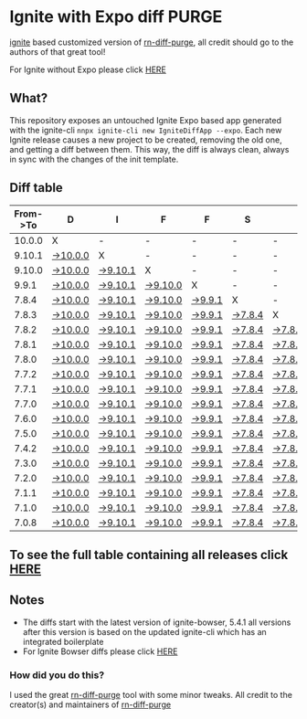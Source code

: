 # Ignite with Expo diff PURGE

[ignite](https://github.com/infinitered/ignite) based customized version of [rn-diff-purge](https://github.com/react-native-community/rn-diff-purge/), all credit should go to the authors of that great tool!

For Ignite without Expo please click [HERE](https://github.com/nirre7/ignite-diff-purge)

## What?

This repository exposes an untouched Ignite Expo based app generated with the ignite-cli
`nnpx ignite-cli new IgniteDiffApp --expo`. Each new Ignite release causes a new project to be created, removing the old one, and getting a diff between them. This way, the diff is always clean, always in sync with the changes of the init template.

## Diff table

| From->To | D                                                                                                   | I                                                                                                   | F                                                                                                  | F                                                                                                | S                                                                                                |                                                                                                  | =                                                                                                | =                                                                                                |                                                                                                  | F                                                                                                | U                                                                                                | N                                                                                                |                                                                                                  |                                                                                                  |                                                                                                  |                                                                                                  |                                                                                                  |                                                                                                  |                                                                                                  |     |
| -------- | --------------------------------------------------------------------------------------------------- | --------------------------------------------------------------------------------------------------- | -------------------------------------------------------------------------------------------------- | ------------------------------------------------------------------------------------------------ | ------------------------------------------------------------------------------------------------ | ------------------------------------------------------------------------------------------------ | ------------------------------------------------------------------------------------------------ | ------------------------------------------------------------------------------------------------ | ------------------------------------------------------------------------------------------------ | ------------------------------------------------------------------------------------------------ | ------------------------------------------------------------------------------------------------ | ------------------------------------------------------------------------------------------------ | ------------------------------------------------------------------------------------------------ | ------------------------------------------------------------------------------------------------ | ------------------------------------------------------------------------------------------------ | ------------------------------------------------------------------------------------------------ | ------------------------------------------------------------------------------------------------ | ------------------------------------------------------------------------------------------------ | ------------------------------------------------------------------------------------------------ | --- |
| 10.0.0   | X                                                                                                   | -                                                                                                   | -                                                                                                  | -                                                                                                | -                                                                                                | -                                                                                                | -                                                                                                | -                                                                                                | -                                                                                                | -                                                                                                | -                                                                                                | -                                                                                                | -                                                                                                | -                                                                                                | -                                                                                                | -                                                                                                | -                                                                                                | -                                                                                                | -                                                                                                | -   |
| 9.10.1   | [->10.0.0](https://github.com/nirre7/ignite-expo-diff-purge/compare/release/9.10.1..release/10.0.0) | X                                                                                                   | -                                                                                                  | -                                                                                                | -                                                                                                | -                                                                                                | -                                                                                                | -                                                                                                | -                                                                                                | -                                                                                                | -                                                                                                | -                                                                                                | -                                                                                                | -                                                                                                | -                                                                                                | -                                                                                                | -                                                                                                | -                                                                                                | -                                                                                                | -   |
| 9.10.0   | [->10.0.0](https://github.com/nirre7/ignite-expo-diff-purge/compare/release/9.10.0..release/10.0.0) | [->9.10.1](https://github.com/nirre7/ignite-expo-diff-purge/compare/release/9.10.0..release/9.10.1) | X                                                                                                  | -                                                                                                | -                                                                                                | -                                                                                                | -                                                                                                | -                                                                                                | -                                                                                                | -                                                                                                | -                                                                                                | -                                                                                                | -                                                                                                | -                                                                                                | -                                                                                                | -                                                                                                | -                                                                                                | -                                                                                                | -                                                                                                | -   |
| 9.9.1    | [->10.0.0](https://github.com/nirre7/ignite-expo-diff-purge/compare/release/9.9.1..release/10.0.0)  | [->9.10.1](https://github.com/nirre7/ignite-expo-diff-purge/compare/release/9.9.1..release/9.10.1)  | [->9.10.0](https://github.com/nirre7/ignite-expo-diff-purge/compare/release/9.9.1..release/9.10.0) | X                                                                                                | -                                                                                                | -                                                                                                | -                                                                                                | -                                                                                                | -                                                                                                | -                                                                                                | -                                                                                                | -                                                                                                | -                                                                                                | -                                                                                                | -                                                                                                | -                                                                                                | -                                                                                                | -                                                                                                | -                                                                                                | -   |
| 7.8.4    | [->10.0.0](https://github.com/nirre7/ignite-expo-diff-purge/compare/release/7.8.4..release/10.0.0)  | [->9.10.1](https://github.com/nirre7/ignite-expo-diff-purge/compare/release/7.8.4..release/9.10.1)  | [->9.10.0](https://github.com/nirre7/ignite-expo-diff-purge/compare/release/7.8.4..release/9.10.0) | [->9.9.1](https://github.com/nirre7/ignite-expo-diff-purge/compare/release/7.8.4..release/9.9.1) | X                                                                                                | -                                                                                                | -                                                                                                | -                                                                                                | -                                                                                                | -                                                                                                | -                                                                                                | -                                                                                                | -                                                                                                | -                                                                                                | -                                                                                                | -                                                                                                | -                                                                                                | -                                                                                                | -                                                                                                | -   |
| 7.8.3    | [->10.0.0](https://github.com/nirre7/ignite-expo-diff-purge/compare/release/7.8.3..release/10.0.0)  | [->9.10.1](https://github.com/nirre7/ignite-expo-diff-purge/compare/release/7.8.3..release/9.10.1)  | [->9.10.0](https://github.com/nirre7/ignite-expo-diff-purge/compare/release/7.8.3..release/9.10.0) | [->9.9.1](https://github.com/nirre7/ignite-expo-diff-purge/compare/release/7.8.3..release/9.9.1) | [->7.8.4](https://github.com/nirre7/ignite-expo-diff-purge/compare/release/7.8.3..release/7.8.4) | X                                                                                                | -                                                                                                | -                                                                                                | -                                                                                                | -                                                                                                | -                                                                                                | -                                                                                                | -                                                                                                | -                                                                                                | -                                                                                                | -                                                                                                | -                                                                                                | -                                                                                                | -                                                                                                | -   |
| 7.8.2    | [->10.0.0](https://github.com/nirre7/ignite-expo-diff-purge/compare/release/7.8.2..release/10.0.0)  | [->9.10.1](https://github.com/nirre7/ignite-expo-diff-purge/compare/release/7.8.2..release/9.10.1)  | [->9.10.0](https://github.com/nirre7/ignite-expo-diff-purge/compare/release/7.8.2..release/9.10.0) | [->9.9.1](https://github.com/nirre7/ignite-expo-diff-purge/compare/release/7.8.2..release/9.9.1) | [->7.8.4](https://github.com/nirre7/ignite-expo-diff-purge/compare/release/7.8.2..release/7.8.4) | [->7.8.3](https://github.com/nirre7/ignite-expo-diff-purge/compare/release/7.8.2..release/7.8.3) | X                                                                                                | -                                                                                                | -                                                                                                | -                                                                                                | -                                                                                                | -                                                                                                | -                                                                                                | -                                                                                                | -                                                                                                | -                                                                                                | -                                                                                                | -                                                                                                | -                                                                                                | -   |
| 7.8.1    | [->10.0.0](https://github.com/nirre7/ignite-expo-diff-purge/compare/release/7.8.1..release/10.0.0)  | [->9.10.1](https://github.com/nirre7/ignite-expo-diff-purge/compare/release/7.8.1..release/9.10.1)  | [->9.10.0](https://github.com/nirre7/ignite-expo-diff-purge/compare/release/7.8.1..release/9.10.0) | [->9.9.1](https://github.com/nirre7/ignite-expo-diff-purge/compare/release/7.8.1..release/9.9.1) | [->7.8.4](https://github.com/nirre7/ignite-expo-diff-purge/compare/release/7.8.1..release/7.8.4) | [->7.8.3](https://github.com/nirre7/ignite-expo-diff-purge/compare/release/7.8.1..release/7.8.3) | [->7.8.2](https://github.com/nirre7/ignite-expo-diff-purge/compare/release/7.8.1..release/7.8.2) | X                                                                                                | -                                                                                                | -                                                                                                | -                                                                                                | -                                                                                                | -                                                                                                | -                                                                                                | -                                                                                                | -                                                                                                | -                                                                                                | -                                                                                                | -                                                                                                | -   |
| 7.8.0    | [->10.0.0](https://github.com/nirre7/ignite-expo-diff-purge/compare/release/7.8.0..release/10.0.0)  | [->9.10.1](https://github.com/nirre7/ignite-expo-diff-purge/compare/release/7.8.0..release/9.10.1)  | [->9.10.0](https://github.com/nirre7/ignite-expo-diff-purge/compare/release/7.8.0..release/9.10.0) | [->9.9.1](https://github.com/nirre7/ignite-expo-diff-purge/compare/release/7.8.0..release/9.9.1) | [->7.8.4](https://github.com/nirre7/ignite-expo-diff-purge/compare/release/7.8.0..release/7.8.4) | [->7.8.3](https://github.com/nirre7/ignite-expo-diff-purge/compare/release/7.8.0..release/7.8.3) | [->7.8.2](https://github.com/nirre7/ignite-expo-diff-purge/compare/release/7.8.0..release/7.8.2) | [->7.8.1](https://github.com/nirre7/ignite-expo-diff-purge/compare/release/7.8.0..release/7.8.1) | X                                                                                                | -                                                                                                | -                                                                                                | -                                                                                                | -                                                                                                | -                                                                                                | -                                                                                                | -                                                                                                | -                                                                                                | -                                                                                                | -                                                                                                | -   |
| 7.7.2    | [->10.0.0](https://github.com/nirre7/ignite-expo-diff-purge/compare/release/7.7.2..release/10.0.0)  | [->9.10.1](https://github.com/nirre7/ignite-expo-diff-purge/compare/release/7.7.2..release/9.10.1)  | [->9.10.0](https://github.com/nirre7/ignite-expo-diff-purge/compare/release/7.7.2..release/9.10.0) | [->9.9.1](https://github.com/nirre7/ignite-expo-diff-purge/compare/release/7.7.2..release/9.9.1) | [->7.8.4](https://github.com/nirre7/ignite-expo-diff-purge/compare/release/7.7.2..release/7.8.4) | [->7.8.3](https://github.com/nirre7/ignite-expo-diff-purge/compare/release/7.7.2..release/7.8.3) | [->7.8.2](https://github.com/nirre7/ignite-expo-diff-purge/compare/release/7.7.2..release/7.8.2) | [->7.8.1](https://github.com/nirre7/ignite-expo-diff-purge/compare/release/7.7.2..release/7.8.1) | [->7.8.0](https://github.com/nirre7/ignite-expo-diff-purge/compare/release/7.7.2..release/7.8.0) | X                                                                                                | -                                                                                                | -                                                                                                | -                                                                                                | -                                                                                                | -                                                                                                | -                                                                                                | -                                                                                                | -                                                                                                | -                                                                                                | -   |
| 7.7.1    | [->10.0.0](https://github.com/nirre7/ignite-expo-diff-purge/compare/release/7.7.1..release/10.0.0)  | [->9.10.1](https://github.com/nirre7/ignite-expo-diff-purge/compare/release/7.7.1..release/9.10.1)  | [->9.10.0](https://github.com/nirre7/ignite-expo-diff-purge/compare/release/7.7.1..release/9.10.0) | [->9.9.1](https://github.com/nirre7/ignite-expo-diff-purge/compare/release/7.7.1..release/9.9.1) | [->7.8.4](https://github.com/nirre7/ignite-expo-diff-purge/compare/release/7.7.1..release/7.8.4) | [->7.8.3](https://github.com/nirre7/ignite-expo-diff-purge/compare/release/7.7.1..release/7.8.3) | [->7.8.2](https://github.com/nirre7/ignite-expo-diff-purge/compare/release/7.7.1..release/7.8.2) | [->7.8.1](https://github.com/nirre7/ignite-expo-diff-purge/compare/release/7.7.1..release/7.8.1) | [->7.8.0](https://github.com/nirre7/ignite-expo-diff-purge/compare/release/7.7.1..release/7.8.0) | [->7.7.2](https://github.com/nirre7/ignite-expo-diff-purge/compare/release/7.7.1..release/7.7.2) | X                                                                                                | -                                                                                                | -                                                                                                | -                                                                                                | -                                                                                                | -                                                                                                | -                                                                                                | -                                                                                                | -                                                                                                | -   |
| 7.7.0    | [->10.0.0](https://github.com/nirre7/ignite-expo-diff-purge/compare/release/7.7.0..release/10.0.0)  | [->9.10.1](https://github.com/nirre7/ignite-expo-diff-purge/compare/release/7.7.0..release/9.10.1)  | [->9.10.0](https://github.com/nirre7/ignite-expo-diff-purge/compare/release/7.7.0..release/9.10.0) | [->9.9.1](https://github.com/nirre7/ignite-expo-diff-purge/compare/release/7.7.0..release/9.9.1) | [->7.8.4](https://github.com/nirre7/ignite-expo-diff-purge/compare/release/7.7.0..release/7.8.4) | [->7.8.3](https://github.com/nirre7/ignite-expo-diff-purge/compare/release/7.7.0..release/7.8.3) | [->7.8.2](https://github.com/nirre7/ignite-expo-diff-purge/compare/release/7.7.0..release/7.8.2) | [->7.8.1](https://github.com/nirre7/ignite-expo-diff-purge/compare/release/7.7.0..release/7.8.1) | [->7.8.0](https://github.com/nirre7/ignite-expo-diff-purge/compare/release/7.7.0..release/7.8.0) | [->7.7.2](https://github.com/nirre7/ignite-expo-diff-purge/compare/release/7.7.0..release/7.7.2) | [->7.7.1](https://github.com/nirre7/ignite-expo-diff-purge/compare/release/7.7.0..release/7.7.1) | X                                                                                                | -                                                                                                | -                                                                                                | -                                                                                                | -                                                                                                | -                                                                                                | -                                                                                                | -                                                                                                | -   |
| 7.6.0    | [->10.0.0](https://github.com/nirre7/ignite-expo-diff-purge/compare/release/7.6.0..release/10.0.0)  | [->9.10.1](https://github.com/nirre7/ignite-expo-diff-purge/compare/release/7.6.0..release/9.10.1)  | [->9.10.0](https://github.com/nirre7/ignite-expo-diff-purge/compare/release/7.6.0..release/9.10.0) | [->9.9.1](https://github.com/nirre7/ignite-expo-diff-purge/compare/release/7.6.0..release/9.9.1) | [->7.8.4](https://github.com/nirre7/ignite-expo-diff-purge/compare/release/7.6.0..release/7.8.4) | [->7.8.3](https://github.com/nirre7/ignite-expo-diff-purge/compare/release/7.6.0..release/7.8.3) | [->7.8.2](https://github.com/nirre7/ignite-expo-diff-purge/compare/release/7.6.0..release/7.8.2) | [->7.8.1](https://github.com/nirre7/ignite-expo-diff-purge/compare/release/7.6.0..release/7.8.1) | [->7.8.0](https://github.com/nirre7/ignite-expo-diff-purge/compare/release/7.6.0..release/7.8.0) | [->7.7.2](https://github.com/nirre7/ignite-expo-diff-purge/compare/release/7.6.0..release/7.7.2) | [->7.7.1](https://github.com/nirre7/ignite-expo-diff-purge/compare/release/7.6.0..release/7.7.1) | [->7.7.0](https://github.com/nirre7/ignite-expo-diff-purge/compare/release/7.6.0..release/7.7.0) | X                                                                                                | -                                                                                                | -                                                                                                | -                                                                                                | -                                                                                                | -                                                                                                | -                                                                                                | -   |
| 7.5.0    | [->10.0.0](https://github.com/nirre7/ignite-expo-diff-purge/compare/release/7.5.0..release/10.0.0)  | [->9.10.1](https://github.com/nirre7/ignite-expo-diff-purge/compare/release/7.5.0..release/9.10.1)  | [->9.10.0](https://github.com/nirre7/ignite-expo-diff-purge/compare/release/7.5.0..release/9.10.0) | [->9.9.1](https://github.com/nirre7/ignite-expo-diff-purge/compare/release/7.5.0..release/9.9.1) | [->7.8.4](https://github.com/nirre7/ignite-expo-diff-purge/compare/release/7.5.0..release/7.8.4) | [->7.8.3](https://github.com/nirre7/ignite-expo-diff-purge/compare/release/7.5.0..release/7.8.3) | [->7.8.2](https://github.com/nirre7/ignite-expo-diff-purge/compare/release/7.5.0..release/7.8.2) | [->7.8.1](https://github.com/nirre7/ignite-expo-diff-purge/compare/release/7.5.0..release/7.8.1) | [->7.8.0](https://github.com/nirre7/ignite-expo-diff-purge/compare/release/7.5.0..release/7.8.0) | [->7.7.2](https://github.com/nirre7/ignite-expo-diff-purge/compare/release/7.5.0..release/7.7.2) | [->7.7.1](https://github.com/nirre7/ignite-expo-diff-purge/compare/release/7.5.0..release/7.7.1) | [->7.7.0](https://github.com/nirre7/ignite-expo-diff-purge/compare/release/7.5.0..release/7.7.0) | [->7.6.0](https://github.com/nirre7/ignite-expo-diff-purge/compare/release/7.5.0..release/7.6.0) | X                                                                                                | -                                                                                                | -                                                                                                | -                                                                                                | -                                                                                                | -                                                                                                | -   |
| 7.4.2    | [->10.0.0](https://github.com/nirre7/ignite-expo-diff-purge/compare/release/7.4.2..release/10.0.0)  | [->9.10.1](https://github.com/nirre7/ignite-expo-diff-purge/compare/release/7.4.2..release/9.10.1)  | [->9.10.0](https://github.com/nirre7/ignite-expo-diff-purge/compare/release/7.4.2..release/9.10.0) | [->9.9.1](https://github.com/nirre7/ignite-expo-diff-purge/compare/release/7.4.2..release/9.9.1) | [->7.8.4](https://github.com/nirre7/ignite-expo-diff-purge/compare/release/7.4.2..release/7.8.4) | [->7.8.3](https://github.com/nirre7/ignite-expo-diff-purge/compare/release/7.4.2..release/7.8.3) | [->7.8.2](https://github.com/nirre7/ignite-expo-diff-purge/compare/release/7.4.2..release/7.8.2) | [->7.8.1](https://github.com/nirre7/ignite-expo-diff-purge/compare/release/7.4.2..release/7.8.1) | [->7.8.0](https://github.com/nirre7/ignite-expo-diff-purge/compare/release/7.4.2..release/7.8.0) | [->7.7.2](https://github.com/nirre7/ignite-expo-diff-purge/compare/release/7.4.2..release/7.7.2) | [->7.7.1](https://github.com/nirre7/ignite-expo-diff-purge/compare/release/7.4.2..release/7.7.1) | [->7.7.0](https://github.com/nirre7/ignite-expo-diff-purge/compare/release/7.4.2..release/7.7.0) | [->7.6.0](https://github.com/nirre7/ignite-expo-diff-purge/compare/release/7.4.2..release/7.6.0) | [->7.5.0](https://github.com/nirre7/ignite-expo-diff-purge/compare/release/7.4.2..release/7.5.0) | X                                                                                                | -                                                                                                | -                                                                                                | -                                                                                                | -                                                                                                | -   |
| 7.3.0    | [->10.0.0](https://github.com/nirre7/ignite-expo-diff-purge/compare/release/7.3.0..release/10.0.0)  | [->9.10.1](https://github.com/nirre7/ignite-expo-diff-purge/compare/release/7.3.0..release/9.10.1)  | [->9.10.0](https://github.com/nirre7/ignite-expo-diff-purge/compare/release/7.3.0..release/9.10.0) | [->9.9.1](https://github.com/nirre7/ignite-expo-diff-purge/compare/release/7.3.0..release/9.9.1) | [->7.8.4](https://github.com/nirre7/ignite-expo-diff-purge/compare/release/7.3.0..release/7.8.4) | [->7.8.3](https://github.com/nirre7/ignite-expo-diff-purge/compare/release/7.3.0..release/7.8.3) | [->7.8.2](https://github.com/nirre7/ignite-expo-diff-purge/compare/release/7.3.0..release/7.8.2) | [->7.8.1](https://github.com/nirre7/ignite-expo-diff-purge/compare/release/7.3.0..release/7.8.1) | [->7.8.0](https://github.com/nirre7/ignite-expo-diff-purge/compare/release/7.3.0..release/7.8.0) | [->7.7.2](https://github.com/nirre7/ignite-expo-diff-purge/compare/release/7.3.0..release/7.7.2) | [->7.7.1](https://github.com/nirre7/ignite-expo-diff-purge/compare/release/7.3.0..release/7.7.1) | [->7.7.0](https://github.com/nirre7/ignite-expo-diff-purge/compare/release/7.3.0..release/7.7.0) | [->7.6.0](https://github.com/nirre7/ignite-expo-diff-purge/compare/release/7.3.0..release/7.6.0) | [->7.5.0](https://github.com/nirre7/ignite-expo-diff-purge/compare/release/7.3.0..release/7.5.0) | [->7.4.2](https://github.com/nirre7/ignite-expo-diff-purge/compare/release/7.3.0..release/7.4.2) | X                                                                                                | -                                                                                                | -                                                                                                | -                                                                                                | -   |
| 7.2.0    | [->10.0.0](https://github.com/nirre7/ignite-expo-diff-purge/compare/release/7.2.0..release/10.0.0)  | [->9.10.1](https://github.com/nirre7/ignite-expo-diff-purge/compare/release/7.2.0..release/9.10.1)  | [->9.10.0](https://github.com/nirre7/ignite-expo-diff-purge/compare/release/7.2.0..release/9.10.0) | [->9.9.1](https://github.com/nirre7/ignite-expo-diff-purge/compare/release/7.2.0..release/9.9.1) | [->7.8.4](https://github.com/nirre7/ignite-expo-diff-purge/compare/release/7.2.0..release/7.8.4) | [->7.8.3](https://github.com/nirre7/ignite-expo-diff-purge/compare/release/7.2.0..release/7.8.3) | [->7.8.2](https://github.com/nirre7/ignite-expo-diff-purge/compare/release/7.2.0..release/7.8.2) | [->7.8.1](https://github.com/nirre7/ignite-expo-diff-purge/compare/release/7.2.0..release/7.8.1) | [->7.8.0](https://github.com/nirre7/ignite-expo-diff-purge/compare/release/7.2.0..release/7.8.0) | [->7.7.2](https://github.com/nirre7/ignite-expo-diff-purge/compare/release/7.2.0..release/7.7.2) | [->7.7.1](https://github.com/nirre7/ignite-expo-diff-purge/compare/release/7.2.0..release/7.7.1) | [->7.7.0](https://github.com/nirre7/ignite-expo-diff-purge/compare/release/7.2.0..release/7.7.0) | [->7.6.0](https://github.com/nirre7/ignite-expo-diff-purge/compare/release/7.2.0..release/7.6.0) | [->7.5.0](https://github.com/nirre7/ignite-expo-diff-purge/compare/release/7.2.0..release/7.5.0) | [->7.4.2](https://github.com/nirre7/ignite-expo-diff-purge/compare/release/7.2.0..release/7.4.2) | [->7.3.0](https://github.com/nirre7/ignite-expo-diff-purge/compare/release/7.2.0..release/7.3.0) | X                                                                                                | -                                                                                                | -                                                                                                | -   |
| 7.1.1    | [->10.0.0](https://github.com/nirre7/ignite-expo-diff-purge/compare/release/7.1.1..release/10.0.0)  | [->9.10.1](https://github.com/nirre7/ignite-expo-diff-purge/compare/release/7.1.1..release/9.10.1)  | [->9.10.0](https://github.com/nirre7/ignite-expo-diff-purge/compare/release/7.1.1..release/9.10.0) | [->9.9.1](https://github.com/nirre7/ignite-expo-diff-purge/compare/release/7.1.1..release/9.9.1) | [->7.8.4](https://github.com/nirre7/ignite-expo-diff-purge/compare/release/7.1.1..release/7.8.4) | [->7.8.3](https://github.com/nirre7/ignite-expo-diff-purge/compare/release/7.1.1..release/7.8.3) | [->7.8.2](https://github.com/nirre7/ignite-expo-diff-purge/compare/release/7.1.1..release/7.8.2) | [->7.8.1](https://github.com/nirre7/ignite-expo-diff-purge/compare/release/7.1.1..release/7.8.1) | [->7.8.0](https://github.com/nirre7/ignite-expo-diff-purge/compare/release/7.1.1..release/7.8.0) | [->7.7.2](https://github.com/nirre7/ignite-expo-diff-purge/compare/release/7.1.1..release/7.7.2) | [->7.7.1](https://github.com/nirre7/ignite-expo-diff-purge/compare/release/7.1.1..release/7.7.1) | [->7.7.0](https://github.com/nirre7/ignite-expo-diff-purge/compare/release/7.1.1..release/7.7.0) | [->7.6.0](https://github.com/nirre7/ignite-expo-diff-purge/compare/release/7.1.1..release/7.6.0) | [->7.5.0](https://github.com/nirre7/ignite-expo-diff-purge/compare/release/7.1.1..release/7.5.0) | [->7.4.2](https://github.com/nirre7/ignite-expo-diff-purge/compare/release/7.1.1..release/7.4.2) | [->7.3.0](https://github.com/nirre7/ignite-expo-diff-purge/compare/release/7.1.1..release/7.3.0) | [->7.2.0](https://github.com/nirre7/ignite-expo-diff-purge/compare/release/7.1.1..release/7.2.0) | X                                                                                                | -                                                                                                | -   |
| 7.1.0    | [->10.0.0](https://github.com/nirre7/ignite-expo-diff-purge/compare/release/7.1.0..release/10.0.0)  | [->9.10.1](https://github.com/nirre7/ignite-expo-diff-purge/compare/release/7.1.0..release/9.10.1)  | [->9.10.0](https://github.com/nirre7/ignite-expo-diff-purge/compare/release/7.1.0..release/9.10.0) | [->9.9.1](https://github.com/nirre7/ignite-expo-diff-purge/compare/release/7.1.0..release/9.9.1) | [->7.8.4](https://github.com/nirre7/ignite-expo-diff-purge/compare/release/7.1.0..release/7.8.4) | [->7.8.3](https://github.com/nirre7/ignite-expo-diff-purge/compare/release/7.1.0..release/7.8.3) | [->7.8.2](https://github.com/nirre7/ignite-expo-diff-purge/compare/release/7.1.0..release/7.8.2) | [->7.8.1](https://github.com/nirre7/ignite-expo-diff-purge/compare/release/7.1.0..release/7.8.1) | [->7.8.0](https://github.com/nirre7/ignite-expo-diff-purge/compare/release/7.1.0..release/7.8.0) | [->7.7.2](https://github.com/nirre7/ignite-expo-diff-purge/compare/release/7.1.0..release/7.7.2) | [->7.7.1](https://github.com/nirre7/ignite-expo-diff-purge/compare/release/7.1.0..release/7.7.1) | [->7.7.0](https://github.com/nirre7/ignite-expo-diff-purge/compare/release/7.1.0..release/7.7.0) | [->7.6.0](https://github.com/nirre7/ignite-expo-diff-purge/compare/release/7.1.0..release/7.6.0) | [->7.5.0](https://github.com/nirre7/ignite-expo-diff-purge/compare/release/7.1.0..release/7.5.0) | [->7.4.2](https://github.com/nirre7/ignite-expo-diff-purge/compare/release/7.1.0..release/7.4.2) | [->7.3.0](https://github.com/nirre7/ignite-expo-diff-purge/compare/release/7.1.0..release/7.3.0) | [->7.2.0](https://github.com/nirre7/ignite-expo-diff-purge/compare/release/7.1.0..release/7.2.0) | [->7.1.1](https://github.com/nirre7/ignite-expo-diff-purge/compare/release/7.1.0..release/7.1.1) | X                                                                                                | -   |
| 7.0.8    | [->10.0.0](https://github.com/nirre7/ignite-expo-diff-purge/compare/release/7.0.8..release/10.0.0)  | [->9.10.1](https://github.com/nirre7/ignite-expo-diff-purge/compare/release/7.0.8..release/9.10.1)  | [->9.10.0](https://github.com/nirre7/ignite-expo-diff-purge/compare/release/7.0.8..release/9.10.0) | [->9.9.1](https://github.com/nirre7/ignite-expo-diff-purge/compare/release/7.0.8..release/9.9.1) | [->7.8.4](https://github.com/nirre7/ignite-expo-diff-purge/compare/release/7.0.8..release/7.8.4) | [->7.8.3](https://github.com/nirre7/ignite-expo-diff-purge/compare/release/7.0.8..release/7.8.3) | [->7.8.2](https://github.com/nirre7/ignite-expo-diff-purge/compare/release/7.0.8..release/7.8.2) | [->7.8.1](https://github.com/nirre7/ignite-expo-diff-purge/compare/release/7.0.8..release/7.8.1) | [->7.8.0](https://github.com/nirre7/ignite-expo-diff-purge/compare/release/7.0.8..release/7.8.0) | [->7.7.2](https://github.com/nirre7/ignite-expo-diff-purge/compare/release/7.0.8..release/7.7.2) | [->7.7.1](https://github.com/nirre7/ignite-expo-diff-purge/compare/release/7.0.8..release/7.7.1) | [->7.7.0](https://github.com/nirre7/ignite-expo-diff-purge/compare/release/7.0.8..release/7.7.0) | [->7.6.0](https://github.com/nirre7/ignite-expo-diff-purge/compare/release/7.0.8..release/7.6.0) | [->7.5.0](https://github.com/nirre7/ignite-expo-diff-purge/compare/release/7.0.8..release/7.5.0) | [->7.4.2](https://github.com/nirre7/ignite-expo-diff-purge/compare/release/7.0.8..release/7.4.2) | [->7.3.0](https://github.com/nirre7/ignite-expo-diff-purge/compare/release/7.0.8..release/7.3.0) | [->7.2.0](https://github.com/nirre7/ignite-expo-diff-purge/compare/release/7.0.8..release/7.2.0) | [->7.1.1](https://github.com/nirre7/ignite-expo-diff-purge/compare/release/7.0.8..release/7.1.1) | [->7.1.0](https://github.com/nirre7/ignite-expo-diff-purge/compare/release/7.0.8..release/7.1.0) | X   |

## To see the full table containing all releases click [HERE](https://nirre7.github.io/ignite-expo-diff-purge/)

## Notes

- The diffs start with the latest version of ignite-bowser, 5.4.1 all versions after this version is based on the updated ignite-cli which has an integrated boilerplate
- For Ignite Bowser diffs please click [HERE](https://github.com/nirre7/ignite-bowser-diff-purge)

### How did you do this?

I used the great [rn-diff-purge](https://github.com/react-native-community/rn-diff-purge/) tool with some minor tweaks.
All credit to the creator(s) and maintainers of [rn-diff-purge](https://github.com/react-native-community/rn-diff-purge/)

